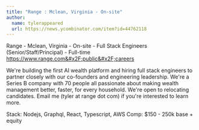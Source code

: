 ```yaml
---
title: "Range : Mclean, Virginia - On-site"
author:
  name: tylerappeared
  url: https://news.ycombinator.com/item?id=44762118
---
```

Range - Mclean, Virginia - On-site - Full Stack Engineers (Senior&#x2F;Staff&#x2F;Principal) - Full-time 
<a href="https:&#x2F;&#x2F;www.range.com&#x2F;public&#x2F;careers" rel="nofollow">https:&#x2F;&#x2F;www.range.com&#x2F;public&#x2F;careers</a>

We&#x27;re building the first AI wealth platform and hiring full stack engineers to partner closely with our co-founders and engineering leadership. We&#x27;re a Series B company with 70 people all passionate about making wealth management better, faster, for every household. We&#x27;re open to relocating candidates. Email me (tyler at range dot com) if you&#x27;re interested to learn more.

Stack: Nodejs, Graphql, React, Typescript, AWS
Comp: $150 - 250k base + equity
<JobApplication />
